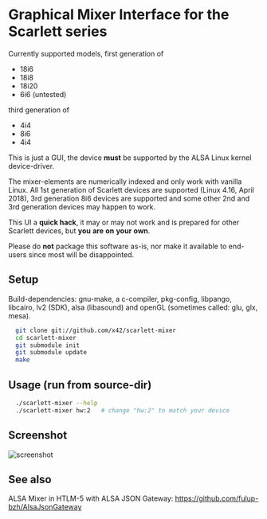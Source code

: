 Graphical Mixer Interface for the Scarlett series
=================================================

Currently supported models, first generation of
- 18i6
- 18i8
- 18i20
- 6i6 (untested)

third generation of
- 4i4
- 8i6
- 4i4

This is just a GUI, the device **must** be supported by the ALSA Linux kernel device-driver.

The mixer-elements are numerically indexed and only work with vanilla Linux.
All 1st generation of Scarlett devices are supported (Linux 4.16, April 2018), 3rd generation 8i6 devices are supported and some other 2nd and 3rd generation devices may happen to work.

This UI a **quick hack**, it may or may not work and is prepared for other Scarlett devices, but **you** **are** **on** **your** **own**.

Please do **not** package this software as-is, nor make it available to end-users since most will be disappointed.

Setup
-----

Build-dependencies: gnu-make, a c-compiler, pkg-config, libpango, libcairo,
lv2 (SDK), alsa (libasound) and openGL (sometimes called: glu, glx, mesa).

```bash
  git clone git://github.com/x42/scarlett-mixer
  cd scarlett-mixer
  git submodule init
  git submodule update
  make
```

Usage (run from source-dir)
---------------------------

```bash
  ./scarlett-mixer --help
  ./scarlett-mixer hw:2   # change "hw:2" to match your device
```

Screenshot
----------

![screenshot](https://raw.github.com/x42/scarlett-mixer/master/scarlett-mixer-gui.png "Scarlett 18i6 Mixer")

See also
--------

ALSA Mixer in HTLM-5 with ALSA JSON Gateway: https://github.com/fulup-bzh/AlsaJsonGateway
